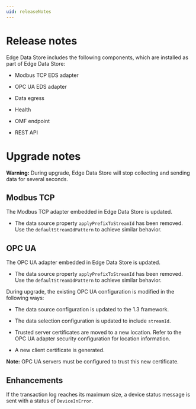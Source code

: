 ```yaml
---
uid: releaseNotes
---
```


# Release notes

Edge Data Store includes the following components, which are installed as part of Edge Data Store:

- Modbus TCP EDS adapter

- OPC UA EDS adapter

- Data egress

- Health

- OMF endpoint

- REST API

# Upgrade notes

**Warning:** During upgrade, Edge Data Store will stop collecting and sending data for several seconds.

## Modbus TCP

The Modbus TCP adapter embedded in Edge Data Store is updated.

- The data source property `applyPrefixToStreamId` has been removed. Use the `defaultStreamIdPattern` to achieve similar behavior.

## OPC UA

The OPC UA adapter embedded in Edge Data Store is updated.

- The data source property `applyPrefixToStreamId` has been removed. Use the `defaultStreamIdPattern` to achieve similar behavior.

During upgrade, the existing OPC UA configuration is modified in the following ways:

- The data source configuration is updated to the 1.3 framework.

- The data selection configuration is updated to include `streamId`.

- Trusted server certificates are moved to a new location. Refer to the OPC UA adapter security configuration for location information.

- A new client certificate is generated. 
 
**Note:** OPC UA servers must be configured to trust this new certificate.

## Enhancements

If the transaction log reaches its maximum size, a device status message is sent with a status of `DeviceInError`.













